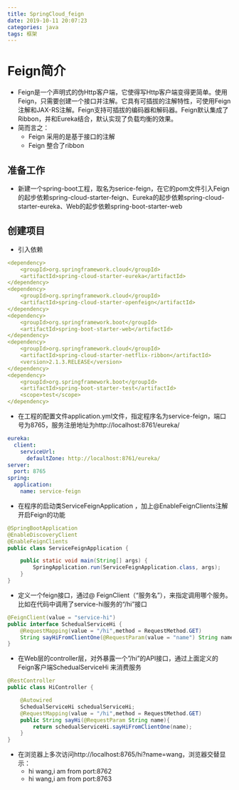 ```yaml
---
title: SpringCloud_feign
date: 2019-10-11 20:07:23
categories: java
tags: 框架
---
```

# Feign简介
* Feign是一个声明式的伪Http客户端，它使得写Http客户端变得更简单。使用Feign，只需要创建一个接口并注解。它具有可插拔的注解特性，可使用Feign 注解和JAX-RS注解。Feign支持可插拔的编码器和解码器。Feign默认集成了Ribbon，并和Eureka结合，默认实现了负载均衡的效果。
* 简而言之：
	* Feign 采用的是基于接口的注解
	* Feign 整合了ribbon

## 准备工作
* 新建一个spring-boot工程，取名为serice-feign，在它的pom文件引入Feign的起步依赖spring-cloud-starter-feign、Eureka的起步依赖spring-cloud-starter-eureka、Web的起步依赖spring-boot-starter-web

## 创建项目
* 引入依赖
```yml
<dependency>
	<groupId>org.springframework.cloud</groupId>
	<artifactId>spring-cloud-starter-eureka</artifactId>
</dependency>
<dependency>
    <groupId>org.springframework.cloud</groupId>
    <artifactId>spring-cloud-starter-openfeign</artifactId>
</dependency>
<dependency>
	<groupId>org.springframework.boot</groupId>
	<artifactId>spring-boot-starter-web</artifactId>
</dependency>
<dependency>
    <groupId>org.springframework.cloud</groupId>
    <artifactId>spring-cloud-starter-netflix-ribbon</artifactId>
    <version>2.1.3.RELEASE</version>
</dependency>
<dependency>
	<groupId>org.springframework.boot</groupId>
	<artifactId>spring-boot-starter-test</artifactId>
	<scope>test</scope>
</dependency>
```
* 在工程的配置文件application.yml文件，指定程序名为service-feign，端口号为8765，服务注册地址为http://localhost:8761/eureka/
```yml
eureka:
  client:
    serviceUrl:
      defaultZone: http://localhost:8761/eureka/
server:
  port: 8765
spring:
  application:
    name: service-feign
```
* 在程序的启动类ServiceFeignApplication ，加上@EnableFeignClients注解开启Feign的功能
```java
@SpringBootApplication
@EnableDiscoveryClient
@EnableFeignClients
public class ServiceFeignApplication {

	public static void main(String[] args) {
		SpringApplication.run(ServiceFeignApplication.class, args);
	}
}
```
* 定义一个feign接口，通过@ FeignClient（“服务名”），来指定调用哪个服务。比如在代码中调用了service-hi服务的“/hi”接口
```java
@FeignClient(value = "service-hi")
public interface SchedualServiceHi {
    @RequestMapping(value = "/hi",method = RequestMethod.GET)
    String sayHiFromClientOne(@RequestParam(value = "name") String name);
}
```
* 在Web层的controller层，对外暴露一个”/hi”的API接口，通过上面定义的Feign客户端SchedualServiceHi 来消费服务
```java
@RestController
public class HiController {

    @Autowired
    SchedualServiceHi schedualServiceHi;
    @RequestMapping(value = "/hi",method = RequestMethod.GET)
    public String sayHi(@RequestParam String name){
        return schedualServiceHi.sayHiFromClientOne(name);
    }
}
```

* 在浏览器上多次访问http://localhost:8765/hi?name=wang，浏览器交替显示：
	* hi wang,i am from port:8762
	* hi wang,i am from port:8763